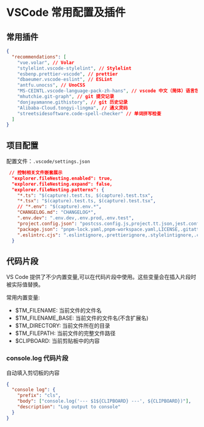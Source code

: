 # VSCode 常用配置及插件

## 常用插件

```json
{
  "recommendations": [
    "vue.volar", // Volar
    "stylelint.vscode-stylelint", // Stylelint
    "esbenp.prettier-vscode", // prettier
    "dbaeumer.vscode-eslint", // ESLint
    "antfu.unocss", // UnoCSS
    "MS-CEINTL.vscode-language-pack-zh-hans", // vscode 中文（简体）语言包
    "mhutchie.git-graph", // git 提交记录
    "donjayamanne.githistory", // git 历史记录
    "Alibaba-Cloud.tongyi-lingma", // 通义灵码
    "streetsidesoftware.code-spell-checker" // 单词拼写检查
  ]
}
```

## 项目配置

配置文件：`.vscode/settings.json`

```json
 // 控制相关文件嵌套展示
  "explorer.fileNesting.enabled": true,
  "explorer.fileNesting.expand": false,
  "explorer.fileNesting.patterns": {
    "*.ts": "$(capture).test.ts, $(capture).test.tsx",
    "*.tsx": "$(capture).test.ts, $(capture).test.tsx",
    // "*.env": "$(capture).env.*",
    "CHANGELOG.md": "CHANGELOG*",
    ".env.dev": ".env.dev,.env.prod,.env.test",
    "project.config.json": "postcss.config.js,project.tt.json,jest.config.ts,babel.config.js,.stylelintrc.js,.eslintrc.js,tailwind.config.js,.prettierrc,.prettierignore,openapi.config.ts",
    "package.json": "pnpm-lock.yaml,pnpm-workspace.yaml,LICENSE,.gitattributes,.gitignore,.gitpod.yml,CNAME,.npmrc,.browserslistrc",
    ".eslintrc.cjs": ".eslintignore,.prettierignore,.stylelintignore,.commitlintrc.*,.prettierrc.*,.stylelintrc.*,.eslintrc-auto-import.json,.editorconfig,.commitlint.cjs"
  }
```

## 代码片段

VS Code 提供了不少内置变量,可以在代码片段中使用。这些变量会在插入片段时被实际值替换。

常用内置变量:

- $TM_FILENAME: 当前文件的文件名
- $TM_FILENAME_BASE: 当前文件的文件名(不含扩展名)
- $TM_DIRECTORY: 当前文件所在的目录
- $TM_FILEPATH: 当前文件的完整文件路径
- $CLIPBOARD: 当前剪贴板中的内容

### console.log 代码片段

自动填入剪切板的内容

```json
{
  "console log": {
    "prefix": "cls",
    "body": ["console.log('--- $1${CLIPBOARD} ---', ${CLIPBOARD})"],
    "description": "Log output to console"
  }
}
```
